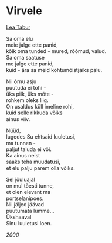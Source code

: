 # Virvele

[Lea Tabur](./)

Sa oma elu  
meie jalge ette panid,  
kõik oma tunded - mured, rõõmud, valud.  
Sa oma saatuse  
me jalge ette panid,  
kuid - ära sa meid kohtumõistjaiks palu.

Nii õrnu asju  
puutuda ei tohi -  
üks pilk, üks mõte -  
rohkem oleks liig.  
On usaldus küll imeline rohi,  
kuid selle rikkuda võiks  
ainus viiv.

Nüüd,  
lugedes Su ehtsaid luuletusi,  
ma tunnen -  
paljut taluda ei või.  
Ka ainus neist  
saaks teha muudatusi,  
et elu palju parem olla võiks.

Sel jõuluajal  
on mul tõesti tunne,  
et olen elevant ma  
portselanipoes.  
Nii jäljed jäävad  
puutumata lumme...  
Ükshaaval  
Sinu luuletusi loen.

_2000_

